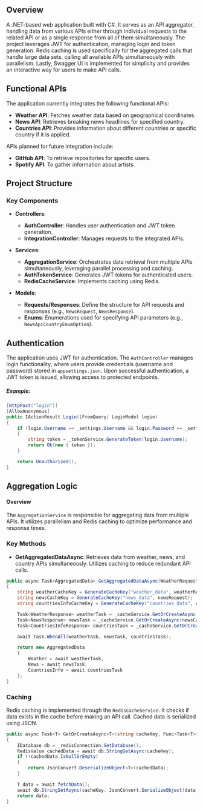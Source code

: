 
## Overview
A .NET-based web application built with C#. It serves as an API aggregator, handling data from various APIs either through individual requests to the related API or as a single response from all of them simultaneously. The project leverages JWT for authentication, managing login and token generation. Redis caching is used specifically for the aggregated calls that handle large data sets, calling all available APIs simultaneously with parallelism. Lastly, Swagger UI is implemented for simplicity and provides an interactive way for users to make API calls.

## Functional APIs

The application currently integrates the following functional APIs:

- **Weather API**: Fetches weather data based on geographical coordinates.
- **News API**: Retrieves breaking news headlines for specified country.
- **Countries API**: Provides information about different countries or specific country if it is applied.

APIs planned for future integration include:

- **GitHub API**: To retrieve repositories for specific users.
- **Spotify API**: To gather information about artists.

## Project Structure

### Key Components

- **Controllers**:
    - **AuthController**: Handles user authentication and JWT token generation.
    - **IntegrationController**: Manages requests to the integrated APIs.
    
- **Services**:
    - **AggregationService**: Orchestrates data retrieval from multiple APIs simultaneously, leveraging parallel processing and caching.
    - **AuthTokenService**: Generates JWT tokens for authenticated users.
    - **RedisCacheService**: Implements caching using Redis.
    
- **Models**:
    - **Requests/Responses**: Define the structure for API requests and responses (e.g., `NewsRequest`, `NewsResponse`).
    - **Enums**: Enumerations used for specifying API parameters (e.g., `NewsApiCountryEnumOption`).


## Authentication

The application uses JWT for authentication. The `AuthController` manages login functionality, where users provide credentials (username and password) stored in `appsettings.json`. Upon successful authentication, a JWT token is issued, allowing access to protected endpoints.

##### Example:

```csharp
[HttpPost("login")]
[AllowAnonymous]
public IActionResult Login([FromQuery] LoginModel login)
{
    if (login.Username == _settings.Username && login.Password == _settings.Password)
    {
        string token = _tokenService.GenerateToken(login.Username);
        return Ok(new { token });
    }

    return Unauthorized();
}
```

## Aggregation Logic
#### Overview

The `AggregationService` is responsible for aggregating data from multiple APIs. It utilizes parallelism and Redis caching to optimize performance and response times.

### Key Methods

- **GetAggregatedDataAsync**: Retrieves data from weather, news, and country APIs simultaneously. Utilizes caching to reduce redundant API calls.

```csharp
public async Task<AggregatedData> GetAggregatedDataAsync(WeatherRequest weatherRequest, NewsRequest newsRequest, CountriesInfoRequest countriesInfoRequest)
{
    string weatherCacheKey = GenerateCacheKey("weather_data", weatherRequest);
    string newsCacheKey = GenerateCacheKey("news_data", newsRequest);
    string countriesInfoCacheKey = GenerateCacheKey("countries_data", countriesInfoRequest);

    Task<WeatherResponse> weatherTask = _cacheService.GetOrCreateAsync(weatherCacheKey, () => _weatherService.GetDataAsync(weatherRequest));
    Task<NewsResponse> newsTask = _cacheService.GetOrCreateAsync(newsCacheKey, () => _newsService.GetDataAsync(newsRequest));
    Task<CountriesInfoResponse> countriesTask = _cacheService.GetOrCreateAsync(countriesInfoCacheKey, () => _countriesService.GetDataAsync(countriesInfoRequest));

    await Task.WhenAll(weatherTask, newsTask, countriesTask);

    return new AggregatedData
    {
        Weather = await weatherTask,
        News = await newsTask,
        CountriesInfo = await countriesTask
    };
}
```

### Caching

Redis caching is implemented through the `RedisCacheService`. It checks if data exists in the cache before making an API call. Cached data is serialized using JSON.

```csharp
public async Task<T> GetOrCreateAsync<T>(string cacheKey, Func<Task<T>> fetchData)
{
    IDatabase db = _redisConnection.GetDatabase();
    RedisValue cachedData = await db.StringGetAsync(cacheKey);
    if (!cachedData.IsNullOrEmpty)
    {
        return JsonConvert.DeserializeObject<T>(cachedData);
    }

    T data = await fetchData();
    await db.StringSetAsync(cacheKey, JsonConvert.SerializeObject(data), TimeSpan.FromMinutes(10));
    return data;
}
```

